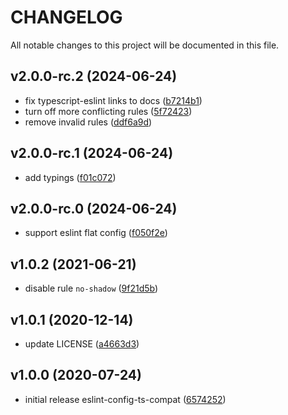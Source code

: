 # CHANGELOG

All notable changes to this project will be documented in this file.

## v2.0.0-rc.2 (2024-06-24)

- fix typescript-eslint links to docs ([b7214b1](https://github.com/sibiraj-s/eslint-config-ts-compat/commit/b7214b1))
- turn off more conflicting rules ([5f72423](https://github.com/sibiraj-s/eslint-config-ts-compat/commit/5f72423))
- remove invalid rules ([ddf6a9d](https://github.com/sibiraj-s/eslint-config-ts-compat/commit/ddf6a9d))

## v2.0.0-rc.1 (2024-06-24)

- add typings ([f01c072](https://github.com/sibiraj-s/eslint-config-ts-compat/commit/f01c072))

## v2.0.0-rc.0 (2024-06-24)

- support eslint flat config ([f050f2e](https://github.com/sibiraj-s/eslint-config-ts-compat/commit/f050f2e))

## v1.0.2 (2021-06-21)

- disable rule `no-shadow` ([9f21d5b](https://github.com/sibiraj-s/eslint-config-ts-compat/commit/9f21d5b))

## v1.0.1 (2020-12-14)

- update LICENSE ([a4663d3](https://github.com/sibiraj-s/eslint-config-ts-compat/commit/a4663d3))

## v1.0.0 (2020-07-24)

- initial release eslint-config-ts-compat ([6574252](https://github.com/sibiraj-s/eslint-config-ts-compat/commit/6574252))
